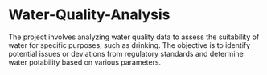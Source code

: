 # Water-Quality-Analysis
The project involves analyzing water quality data to assess the suitability of water for specific purposes, such as drinking. The objective is to identify potential issues or deviations from regulatory standards and determine water potability based on various parameters. 
